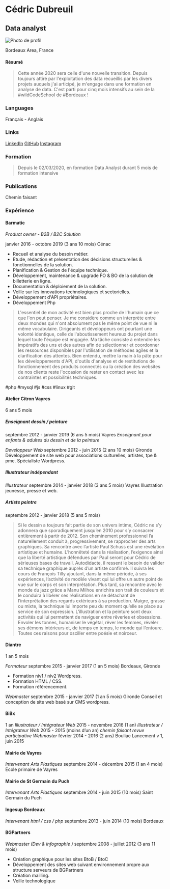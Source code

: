 Cédric Dubreuil
===============
Data analyst
------------

![Photo de profil](https://media-exp1.licdn.com/dms/image/C5603AQEBOgpgxAh2bQ/profile-displayphoto-shrink_200_200/0?e=1591228800&v=beta&t=ee76VpqTU3x259T4EYuY5Td0Pih_Cm6TcNdVda-lO24)

Bordeaux Area, France

#### Résumé
>Cette année 2020 sera celle d'une nouvelle transition. Depuis toujours attiré par l'exploitation des data recueillis par les divers projets auquels j'ai articipé, je m'engage dans une formation en analyse de data.
C'est parti pour cinq mois intensifs au sein de la #wildCodeSchool de #Bordeaux !

### Languages
Français - Anglais

### Links
[LinkedIn](https://www.linkedin.com/in/c%C3%A9dric-dubreuil-37aa8a40/)
[GitHub](https://github.com/cedricDubreuil)
[Instagram](https://www.instagram.com/cd.ill/)

### Formation
>Depuis le 02/03/2020, en formation Data Analyst durant 5 mois de formation intensive


### Publications
Chemin faisant

### Expérience
#### Barmatic
*Product owner - B2B / B2C Solution*

janvier 2016 - octobre 2019 (3 ans 10 mois)
Cénac

- Recueil et analyse du besoin métier.
- Etude, rédaction et présentation des décisions structurelles & fonctionnelles de la solution.
- Planification & Gestion de l'équipe technique.
- Développement, maintenance & upgrade FO & BO de la solution de billetterie en ligne.
- Documentation & déploiement de la solution.
- Veille sur les innovations technologiques et sectorielles.
- Développement d'API propriétaires.
- Développement Php

>L'essentiel de mon activité est bien plus proche de l'humain que ce que l'on peut penser.
Je me considère comme un interprète entre deux mondes qui n'ont absolument pas le même point de vue ni le même vocabulaire. Dirigeants et développeurs ont pourtant une volonté identique, celle de l'aboutissement heureux du projet dans lequel toute l'équipe est engagée.
Ma tâche consiste à entendre les impératifs des uns et des autres afin de sélectionner et coordonner les ressources disponibles par l'utilisation de méthodes agiles et la clarification des attentes.
Bien entendu, mettre la main à la pâte pour les développements d'API, d'outils d'analyse et de restitutions de fonctionnement des produits connectés ou la création des websites de nos clients reste l'occasion de rester en contact avec les contraintes et possibilités techniques.

#php #mysql #js #css #linux #git

#### Atelier Citron Vayres
6 ans 5 mois
##### Enseignant dessin / peinture
septembre 2012 - janvier 2019 (6 ans 5 mois)
Vayres
*Enseignant pour enfants & adultes du dessin et de la peinture*

*Developpeur Web*
septembre 2012 - juin 2015 (2 ans 10 mois)
Gironde
Développement de site web pour associations culturelles, artistes, tpe & pme.
Spécialiste Wordpress.

##### Illustrateur indépendant
*Illustrateur*
septembre 2014 - janvier 2018 (3 ans 5 mois)
Vayres
Illustration jeunesse, presse et web.

##### Artiste peintre
septembre 2012 - janvier 2018 (5 ans 5 mois)

>Si le dessin a toujours fait partie de son univers intime, Cédric ne s’y adonnera que sporadiquement jusqu’en 2010 pour s’y consacrer entièrement à partir de 2012.
Son cheminement professionnel l’a naturellement conduit à, progressivement, se rapprocher des arts graphiques.
Sa rencontre avec l’artiste Paul Schuss est une révélation artistique et humaine. L’honnêteté dans la réalisation, l’exigence ainsi que la liberté artistique défendues par Paul seront pour Cédric de sérieuses bases de travail.
Autodidacte, il ressent le besoin de valider sa technique graphique auprès d’un artiste confirmé. Il suivra les cours de François Tilly ajoutant, dans la même période, à ses expériences, l’activité de modèle vivant qui lui offre un autre
point de vue sur le corps et son interprétation.
Plus tard, sa rencontre avec le monde du jazz grâce a Manu Milhou enrichira son trait de couleurs et le conduira à libérer ses réalisations en se détachant de l’interprétation des regards extérieurs à sa production.
Maigre, grasse ou mixte, la technique lui importe peu du moment qu’elle se place au service de son expression. L’illustration et la peinture sont deux activités qui lui permettent de naviguer entre rêveries et obsessions. Envoler les tonnes, humaniser le végétal, rêver les femmes, révéler ses démons intérieurs et, de temps en temps, le monde qui l’entoure. 
Toutes ces raisons pour osciller entre poésie et noirceur.

#### Diantre
1 an 5 mois

*Formateur*
septembre 2015 - janvier 2017 (1 an 5 mois)
Bordeaux, Gironde
- Formation niv1 / niv2 Wordpress.
- Formation HTML / CSS.
- Formation référencement.

*Webmaster*
septembre 2015 - janvier 2017 (1 an 5 mois)
Gironde
Conseil et conception de site web basé sur CMS wordpress.

#### BiBx
1 an
*Illustrateur / Intégrateur Web*
2015 - novembre 2016 (1 an)
*Illustrateur / Intégrateur Web*
2015 - 2015 (moins d’un an)
*chemin faisant revue participative Webmaster*
février 2014 - 2016 (2 ans)
Bouliac
Lancement v 1, juin 2015

#### Mairie de Vayres
*Intervenant Arts Plastiques*
septembre 2014 - décembre 2015 (1 an 4 mois)
Ecole primaire de Vayres

#### Mairie de St Germain du Puch
*Intervenant Arts Plastiques*
septembre 2014 - juin 2015 (10 mois)
Saint Germain du Puch

#### Ingesup Bordeaux
*Intervenant html / css / php*
septembre 2013 - juin 2014 (10 mois)
Bordeaux

#### BGPartners
*Webmaster (Dev & infographie )*
septembre 2008 - juillet 2012 (3 ans 11 mois)
- Création graphique pour les sites BtoB / BtoC
- Développement des sites web suivant environnement propre aux structure serveurs de BGPartners
- Création mailling.
- Veille technologique
